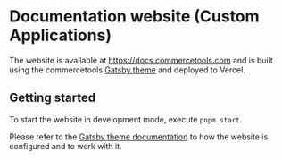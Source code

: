 # Documentation website (Custom Applications)

The website is available at https://docs.commercetools.com and is built using the commercetools [Gatsby theme](https://github.com/commercetools/commercetools-docs-kit) and deployed to Vercel.

## Getting started

To start the website in development mode, execute `pnpm start`.

Please refer to the [Gatsby theme documentation](https://github.com/commercetools/commercetools-docs-kit) to how the website is configured and to work with it.
